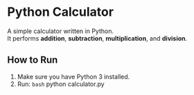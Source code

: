 # Python Calculator

A simple calculator written in Python.  
It performs **addition**, **subtraction**, **multiplication**, and **division**.

## How to Run
1. Make sure you have Python 3 installed.
2. Run:
   ```bash```
   python calculator.py
